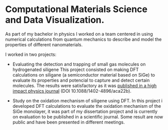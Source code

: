 # Computational Materials Science and Data Visualization.

As part of my bachelor in physics I worked on a team centered in using numerical calculations from quantum mechanics to describe and model the properties of different nanomaterials.

I worked in two projects:

- Evaluating the detection and trapping of small gas molecules on hydrogenated siligene
  This project consisted on making DFT calculations on siligane (a semiconductor material based on SiGe) to evaluate its properties and potencial to capture and detect certain molecules.
  The results were satisfactory as it was [published in a high impact physics journal](https://iopscience.iop.org/article/10.1088/1402-4896/aca22b) (DOI 10.1088/1402-4896/aca22b).

- Study on the oxidation mechanism of siligene using DFT.
  In this project i developed DFT calculations to evaluate the oxidation mechanism of the SiGe monolayer, it was part of my dissertation project and is currently on evaluation to be published in a scientific journal. Some result are now public and have been presented in different meetings.
